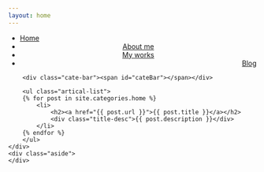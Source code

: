```yaml
---
layout: home
---
```


<div class="index-content blog">
    <div class="section">
        <ul class="artical-cate">
            <li class="on"><a href="/"><span>Home</span></a></li>
            <li style="text-align:center"><a href="/aboutme"><span>About me</span></a></li>
            <li style="text-align:center"><a href="/mywork"><span>My works</span></a></li>
            <li style="text-align:right"><a href="/blog"><span>Blog</span></a></li>         
</ul>

        <div class="cate-bar"><span id="cateBar"></span></div>

        <ul class="artical-list">
        {% for post in site.categories.home %}
            <li>
                <h2><a href="{{ post.url }}">{{ post.title }}</a></h2>
                <div class="title-desc">{{ post.description }}</div>
            </li>
        {% endfor %}
        </ul>
    </div>
    <div class="aside">
    </div>
</div>
